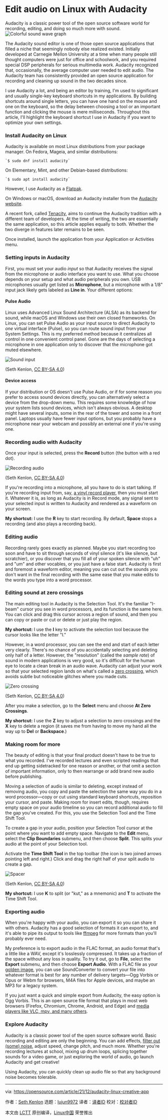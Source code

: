 [#]: subject: "Edit audio on Linux with Audacity"
[#]: via: "https://opensource.com/article/21/12/audacity-linux-creative-app"
[#]: author: "Seth Kenlon https://opensource.com/users/seth"
[#]: collector: "lujun9972"
[#]: translator: " "
[#]: reviewer: " "
[#]: publisher: " "
[#]: url: " "

Edit audio on Linux with Audacity
======
Audacity is a classic power tool of the open source software world for
recording, editing, and doing so much more with sound.
![Colorful sound wave graph][1]

The Audacity sound editor is one of those open source applications that filled a niche that seemingly nobody else realized existed. Initially developed at Carnegie Mellon University at a time when many people still thought computers were just for office and schoolwork, and you required special DSP peripherals for serious multimedia work. Audacity recognized that, occasionally, the average computer user needed to edit audio. The Audacity team has consistently provided an open source application for recording and cleaning up sound in the two decades since.

I use Audacity a lot, and being an editor by training, I'm used to significant and usually single-key keyboard shortcuts in my applications. By building shortcuts around single letters, you can have one hand on the mouse and one on the keyboard, so the delay between choosing a tool or an important function and clicking the mouse is mere milliseconds. Throughout this article, I'll highlight the keyboard shortcut I use in Audacity if you want to optimize your own settings.

### Install Audacity on Linux

Audacity is available on most Linux distributions from your package manager. On Fedora, Mageia, and similar distributions:


```
`$ sudo dnf install audacity`
```

On Elementary, Mint, and other Debian-based distributions:


```
`$ sudo apt install audacity`
```

However, I use Audacity as a [Flatpak][2].

On Windows or macOS, download an Audacity installer from the [Audacity website][3].

A recent fork, called [Tenacity][4], aims to continue the Audacity tradition with a different team of developers. At the time of writing, the two are essentially the same application, so this article applies equally to both. Whether the two diverge in features later remains to be seen.

Once installed, launch the application from your Application or Activities menu.

### Setting inputs in Audacity

First, you must set your audio _input_ so that Audacity receives the signal from the microphone or audio interface you want to use. What you choose depends on your setup and what audio peripherals you own. USB microphones usually get listed as **Microphone**, but a microphone with a 1/8" input jack likely gets labeled as **Line in**. Your different options: 

#### Pulse Audio

Linux uses Advanced Linux Sound Architecture (ALSA) as its backend for sound, while macOS and Windows use their own closed frameworks. On Linux, you can set Pulse Audio as your input source to direct Audacity to _one_ virtual interface (Pulse), so you can route sound input from your System Settings. This is my preferred method because it centralizes all control in one convenient control panel. Gone are the days of selecting a microphone in one application only to discover that the microphone got muted elsewhere.

![Sound input][5]

(Seth Kenlon, [CC BY-SA 4.0][6])

#### Device access

If your distribution or OS doesn't use Pulse Audio, or if for some reason you prefer to access sound devices directly, you can alternatively select a device from the drop-down menu. This requires some knowledge of how your system lists sound devices, which isn't always obvious. A desktop might have several inputs, some in the rear of the tower and some in a front panel. Laptops usually have fewer input options, but you probably have a microphone near your webcam and possibly an external one if you're using one.

### Recording audio with Audacity

Once your input is selected, press the **Record** button (the button with a red dot).

![Recording audio][7]

(Seth Kenlon, [CC BY-SA 4.0][6])

If you're recording into a microphone, all you have to do is start talking. If you're recording input from, say, [a vinyl record player][8], then you must start it. Whatever it is, as long as Audacity is in Record mode, any signal sent to your selected input is written to Audacity and rendered as a waveform on your screen.

**My shortcut:** I use the **R** key to start recording. By default, **Space** stops a recording (and also plays a recording back).

### Editing audio

Recording rarely goes exactly as planned. Maybe you start recording too soon and have to sit through seconds of vinyl silence (it's like silence, but scratchier), or you discover that you fill all of your spoken silence with "uh" and "um" and other vocables, or you just have a false start. Audacity is first and foremost a waveform editor, meaning you can cut out the sounds you don't want in the final recording with the same ease that you make edits to the words you type into a word processor.

### Editing sound at zero crossings

The main editing tool in Audacity is the Selection Tool. It's the familiar "I-beam" cursor you see in word processors, and its function is the same here. You can click and drag this cursor across a region of sound, and then you can copy or paste or cut or delete or just play the region.

**My shortcut:** I use the **I** key to activate the selection tool because the cursor looks like the letter "I."

However, in a word processor, you can see the end and start of each letter very clearly. There's no chance of you accidentally selecting and deleting only half of a letter.
However, the "resolution" (called the _sample rate_) of sound in modern applications is very good, so it's difficult for the human eye to locate a clean break in an audio wave. Audacity can adjust your work so that your selected region lands on what's called a [zero crossing][9], which avoids subtle but noticeable glitches where you made cuts.

![Zero crossing][10]

(Seth Kenlon, [CC BY-SA 4.0][6])

After you make a selection, go to the **Select** menu and choose **At Zero Crossings**.

**My shortcut:** I use the **Z** key to adjust a selection to zero crossings and the **X** key to delete a region (it saves me from having to move my hand all the way up to **Del** or **Backspace**.)

### Making room for more

The beauty of editing is that your final product doesn't have to be true to what you recorded. I've recorded lectures and even scripted readings that end up getting sidetracked for one reason or another, or that omit a section of important information, only to then rearrange or add brand new audio before publishing.

Moving a selection of audio is similar to deleting, except instead of removing audio, you copy and paste the selection the same way you do in a word processor—copy or cut using standard keyboard shortcuts, reposition your cursor, and paste. Making room for insert edits, though, requires empty space on your audio timeline so you can record additional audio to fill the gap you've created. For this, you use the Selection Tool and the Time Shift Tool.

To create a gap in your audio, position your Selection Tool cursor at the point where you want to add empty space. Navigate to the **Edit** menu, select the **Clip Boundaries** submenu, and then choose **Split**. This splits your audio at the point of your Selection tool.

Activate the **Time Shift Tool** in the top toolbar (the icon is two joined arrows pointing left and right.) Click and drag the right half of your split audio to create a gap.

![Spacer][11]

(Seth Kenlon, [CC BY-SA 4.0][6])

**My shortcut:** I use **K** to split (or "kut," as a mnemonic) and **T** to activate the Time Shift Tool.

### Exporting audio

When you're happy with your audio, you can export it so you can share it with others. Audacity has a good selection of formats it can export to, and it's able to pipe its output to tools like [ffmpeg][12] for more formats than you'll probably ever need.

My preference is to export audio in the FLAC format, an audio format that's a little like a WAV, except it's losslessly compressed. It takes up a fraction of the space without any loss in quality. To try it out, go to **File**, select the **Export** submenu, and then choose **Export Audio**. With a FLAC file as your [golden image][13], you can use SoundConverter to convert your file into whatever format is best for any number of delivery targets—Ogg Vorbis or Opus or Webm for browsers, M4A files for Apple devices, and maybe an MP3 for a legacy system.

If you just want a quick and simple export from Audacity, the easy option is Ogg Vorbis. This is an open source file format that plays in most web browsers (Firefox, Chromium, Chrome, Android, and Edge) and [media players like VLC, mpv, and many others][14].

### Explore Audacity

Audacity is a classic power tool of the open source software world. Basic recording and editing are only the beginning. You can add effects, [filter out (some) noise][15], adjust speed, change pitch, and much more. Whether you're recording lectures at school, mixing up drum loops, splicing together sounds for a video game, or just exploring the world of audio, go launch Audacity and get creative!

Using Audacity, you can quickly clean up audio file so that any background noise becomes tolerable.

--------------------------------------------------------------------------------

via: https://opensource.com/article/21/12/audacity-linux-creative-app

作者：[Seth Kenlon][a]
选题：[lujun9972][b]
译者：[译者ID](https://github.com/译者ID)
校对：[校对者ID](https://github.com/校对者ID)

本文由 [LCTT](https://github.com/LCTT/TranslateProject) 原创编译，[Linux中国](https://linux.cn/) 荣誉推出

[a]: https://opensource.com/users/seth
[b]: https://github.com/lujun9972
[1]: https://opensource.com/sites/default/files/styles/image-full-size/public/lead-images/colorful_sound_wave.png?itok=jlUJG0bM (Colorful sound wave graph)
[2]: https://opensource.com/article/21/11/how-install-flatpak-linux
[3]: https://www.audacityteam.org/
[4]: https://github.com/tenacityteam/tenacity
[5]: https://opensource.com/sites/default/files/uploads/gnome-sound-setting.png (Sound input)
[6]: https://creativecommons.org/licenses/by-sa/4.0/
[7]: https://opensource.com/sites/default/files/uploads/audacity-input.png (Recording audio)
[8]: https://opensource.com/article/18/1/audacity-digitize-records
[9]: https://en.wikipedia.org/wiki/Zero_crossing
[10]: https://opensource.com/sites/default/files/uploads/audacity-zero-crossing.jpg (Zero crossing)
[11]: https://opensource.com/sites/default/files/uploads/audacity-split.jpg (Spacer)
[12]: https://opensource.com/article/21/11/linux-line-commands-reclaim-space-converting-files#audio
[13]: https://opensource.com/article/19/7/what-golden-image
[14]: https://opensource.com/article/21/2/linux-media-players
[15]: https://opensource.com/life/14/10/how-clean-digital-recordings-using-audacity
